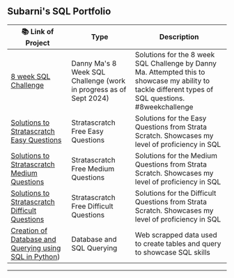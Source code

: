 ## Subarni's SQL Portfolio

| 📚 Link of Project |Type| Description |  
|---|---|---|
|[8 week SQL Challenge](https://github.com/subarnimohan/SQL/tree/main/Danny_8_Week_SQL)|Danny Ma's 8 Week SQL Challenge (work in progress as of Sept 2024) | Solutions for the 8 week SQL Challenge by Danny Ma. Attempted this to showcase my ability to tackle different types of SQL questions. #8weekchallenge|
| [Solutions to Stratascratch Easy Questions](https://github.com/subarnimohan/SQL/blob/main/StrataScratch/Easy%20Questions.md) |Stratascratch Free Easy Questions | Solutions for the Easy Questions from Strata Scratch. Showcases my level of proficiency in SQL|
| [Solutions to Stratascratch Medium Questions](https://github.com/subarnimohan/SQL/blob/main/StrataScratch/Medium%20Questions.md) |Stratascratch Free Medium Questions | Solutions for the Medium Questions from Strata Scratch. Showcases my level of proficiency in SQL|
| [Solutions to Stratascratch Difficult Questions](https://github.com/subarnimohan/SQL/blob/main/StrataScratch/Difficult%20Questions.md)|Stratascratch Free Difficult Questions| Solutions for the Difficult Questions from Strata Scratch. Showcases my level of proficiency in SQL|
| [Creation of Database and Querying using SQL in Python](https://github.com/subarnimohan/SQL/blob/main/SQL%20Queries%20Using%20Python/Skincare%20Dataset%20Analytics.ipynb))|Database and SQL Querying|Web scrapped data used to create tables and query to showcase SQL skills|
***



